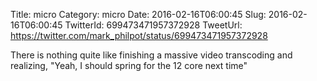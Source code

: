 Title: micro
Category: micro
Date: 2016-02-16T06:00:45
Slug: 2016-02-16T06:00:45
TwitterId: 699473471957372928
TweetUrl: https://twitter.com/mark_philpot/status/699473471957372928

There is nothing quite like finishing a massive video transcoding and realizing, "Yeah, I should spring for the 12 core next time"